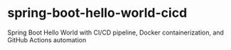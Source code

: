 # spring-boot-hello-world-cicd
Spring Boot Hello World with CI/CD pipeline, Docker containerization, and GitHub Actions automation
